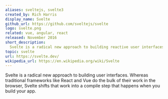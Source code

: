 ```yaml
---
aliases: sveltejs, svelte3
created_by: Rich Harris
display_name: Svelte
github_url: https://github.com/sveltejs/svelte
logo: svelte.png
related: vue, angular, react
released: November 2016
short_description:
  Svelte is a radical new approach to building reactive user interfaces.
topic: svelte
url: https://svelte.dev/
wikipedia_url: https://en.wikipedia.org/wiki/Svelte
---
```


Svelte is a radical new approach to building user interfaces. Whereas
traditional frameworks like React and Vue do the bulk of their work in the
browser, Svelte shifts that work into a compile step that happens when you build
your app.
